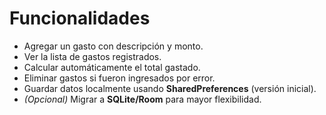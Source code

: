 # Funcionalidades

- Agregar un gasto con descripción y monto.
- Ver la lista de gastos registrados.
- Calcular automáticamente el total gastado.
- Eliminar gastos si fueron ingresados por error.
- Guardar datos localmente usando **SharedPreferences** (versión inicial).
- *(Opcional)* Migrar a **SQLite/Room** para mayor flexibilidad.
